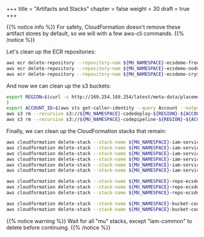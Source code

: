 +++
title = "Artifacts and Stacks"
chapter = false
weight = 30
draft = true
+++

{{% notice info %}}
For safety, CloudFormation doesn't remove these artifact stores by default, so we will with a few aws-cli commands.
{{% /notice %}}

Let's clean up the ECR repositories:
```bash
aws ecr delete-repository --repository-nam ${MU_NAMESPACE}-ecsdemo-frontend --force
aws ecr delete-repository --repository-nam ${MU_NAMESPACE}-ecsdemo-nodejs --force
aws ecr delete-repository --repository-nam ${MU_NAMESPACE}-ecsdemo-crystal --force
```

And now we can clean up the s3 buckets:
```bash
export REGION=$(curl -s http://169.254.169.254/latest/meta-data/placement/availability-zone | sed 's/\(.*\)[a-z]/\1/'
)
export ACCOUNT_ID=$(aws sts get-caller-identity --query Account --output text)
aws s3 rm --recursive s3://${MU_NAMESPACE}-codedeploy-${REGION}-${ACCOUNT_ID}
aws s3 rm --recursive s3://${MU_NAMESPACE}-codepipeline-${REGION}-${ACCOUNT_ID}
```

Finally, we can clean up the CloudFormation stacks that remain:
```bash
aws cloudformation delete-stack --stack-name ${MU_NAMESPACE}-iam-service-ecsdemo-frontend-acceptance
aws cloudformation delete-stack --stack-name ${MU_NAMESPACE}-iam-service-ecsdemo-frontend-production
aws cloudformation delete-stack --stack-name ${MU_NAMESPACE}-iam-service-ecsdemo-nodejs-acceptance
aws cloudformation delete-stack --stack-name ${MU_NAMESPACE}-iam-service-ecsdemo-nodejs-production
aws cloudformation delete-stack --stack-name ${MU_NAMESPACE}-iam-service-ecsdemo-crystal-acceptance
aws cloudformation delete-stack --stack-name ${MU_NAMESPACE}-iam-service-ecsdemo-crystal-production

aws cloudformation delete-stack --stack-name ${MU_NAMESPACE}-repo-ecsdemo-frontend
aws cloudformation delete-stack --stack-name ${MU_NAMESPACE}-repo-ecsdemo-nodejs
aws cloudformation delete-stack --stack-name ${MU_NAMESPACE}-repo-ecsdemo-crystal

aws cloudformation delete-stack --stack-name ${MU_NAMESPACE}-bucket-codedeploy
aws cloudformation delete-stack --stack-name ${MU_NAMESPACE}-bucket-codepipeline
```
{{% notice warning %}}
Wait for all "mu" stacks, except "iam-common" to delete before continuing.
{{% /notice %}}
